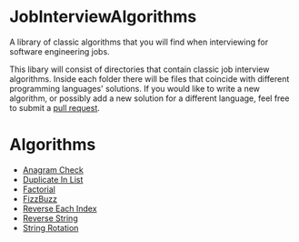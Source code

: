 # JobInterviewAlgorithms
A library of classic algorithms that you will find when interviewing for software engineering jobs.

This libary will consist of directories that contain classic job interview algorithms. Inside each folder there will be
files that coincide with different programming languages' solutions. If you would like to write a new algorithm, or possibly add a new
solution for a different language, feel free to submit a [pull request](https://github.com/AustinTice/JobInterviewAlgorithms/pulls).

# Algorithms
* [Anagram Check](https://github.com/AustinTice/JobInterviewAlgorithms/tree/master/AnagramCheck)
* [Duplicate In List](https://github.com/AustinTice/JobInterviewAlgorithms/tree/master/DuplicateInList)
* [Factorial](https://github.com/AustinTice/JobInterviewAlgorithms/tree/master/Factorial)
* [FizzBuzz](https://github.com/AustinTice/JobInterviewAlgorithms/tree/master/FizzBuzz)
* [Reverse Each Index](https://github.com/AustinTice/JobInterviewAlgorithms/tree/master/ReverseEachIndex)
* [Reverse String](https://github.com/AustinTice/JobInterviewAlgorithms/tree/master/ReverseString)
* [String Rotation](https://github.com/AustinTice/JobInterviewAlgorithms/tree/master/StringRotation)
